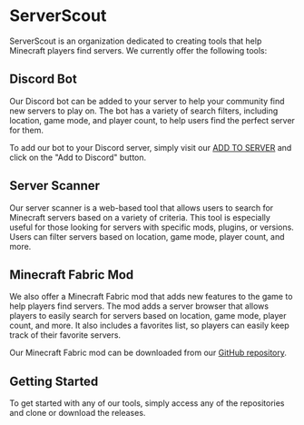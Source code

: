 # ServerScout

ServerScout is an organization dedicated to creating tools that help Minecraft players find servers. We currently offer the following tools:

## Discord Bot

Our Discord bot can be added to your server to help your community find new servers to play on. The bot has a variety of search filters, including location, game mode, and player count, to help users find the perfect server for them. 

To add our bot to your Discord server, simply visit our [ADD TO SERVER]([https://serverscout.com](https://discord.com/api/oauth2/authorize?client_id=1099633608521683045&permissions=274878285824&scope=bot)) and click on the "Add to Discord" button.

## Server Scanner

Our server scanner is a web-based tool that allows users to search for Minecraft servers based on a variety of criteria. This tool is especially useful for those looking for servers with specific mods, plugins, or versions. Users can filter servers based on location, game mode, player count, and more.

## Minecraft Fabric Mod

We also offer a Minecraft Fabric mod that adds new features to the game to help players find servers. The mod adds a server browser that allows players to easily search for servers based on location, game mode, player count, and more. It also includes a favorites list, so players can easily keep track of their favorite servers.

Our Minecraft Fabric mod can be downloaded from our [GitHub repository](https://example.com).

## Getting Started

To get started with any of our tools, simply access any of the repositories and clone or download the releases.

